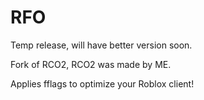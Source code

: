 # RFO
Temp release, will have better version soon.

Fork of RCO2, RCO2 was made by ME.

Applies fflags to optimize your Roblox client!
